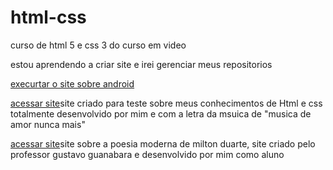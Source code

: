 # html-css
 curso de html 5 e css 3 do curso em video

 estou aprendendo a criar site e irei gerenciar meus repositorios

<a href="https://joaovitor2074.github.io/html-css/desafios/desafio01/android.html"> execurtar o site sobre android</a>

<a href="https://joaovitor2074.github.io/treinamento/amor/musica.html"> acessar site</a>site criado para teste sobre meus conhecimentos de Html e css totalmente desenvolvido por mim e com a letra da msuica de "musica de amor nunca mais"

<a href="https://joaovitor2074.github.io/cordel/cordel.html"> acessar site</a>site sobre a poesia moderna de milton duarte, site criado pelo professor gustavo guanabara e desenvolvido por mim como aluno